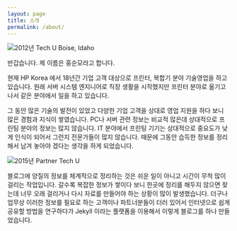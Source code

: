 ```yaml
---
layout: page
title: 소개
permalink: /about/
---
```

![2012년 Tech U Boise, Idaho](../images/About_Me.JPG)

반갑습니다. 제 이름은 홍순모라고 합니다.

현재 HP Korea 에서 18년간 기업 고객 대상으로 프린터, 복합기 분야 기술영업을 하고 있습니다. 원래 서버 시스템 엔지니어로 직장 생활을 시작했지만 프린터 분야로 옮기고 나서 같은 분야에서 일을 하고 있습니다.

그 동안 많은 기술의 발전이 있었고 다양한 기업 고객을 상대로 영업 지원을 하다 보니 많은 경험과 지식이 쌓였습니다. PC나 서버 관련 정보는 비교적 많은데 상대적으로 프린팅 분야의 정보는 많지 않습니다. IT 분야에서 프린팅 기기는 상대적으로 중요도가 낮게 인식이 되어서 그런지 전문가들이 많지 않습니다. 때문에 그동안 습득한 정보를 정리해서 남겨 놓아야 겠다는 생각을 하게 되었습니다.

![2015년 Partner Tech U](../images/About_Me2.JPG)

블로그에 양질의 정보를 체계적으로 정리하는 것은 쉬운 일이 아니고 시간이 무척 많이 걸리는 작업입니다. 갈수록 복잡한 정보가 쌓이다 보니 한곳에 정리를 해두지 않으면 찾는데 너무 오래 걸리거나 다시 자료를 만들어야 하는 상황이 많이 발생했습니다. 더구나 업무상 이러한 정보를 필요로 하는 고객이나 파트너분들이 더러 있어서 인터넷으로 쉽게 공유할 방법을 연구하다가 Jekyll 이라는 플랫폼을 이용해서 이렇게 블로그를 하나 만들었습니다. 
